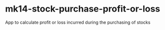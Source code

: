 # mk14-stock-purchase-profit-or-loss
 App to calculate profit or loss incurred during the purchasing of stocks

